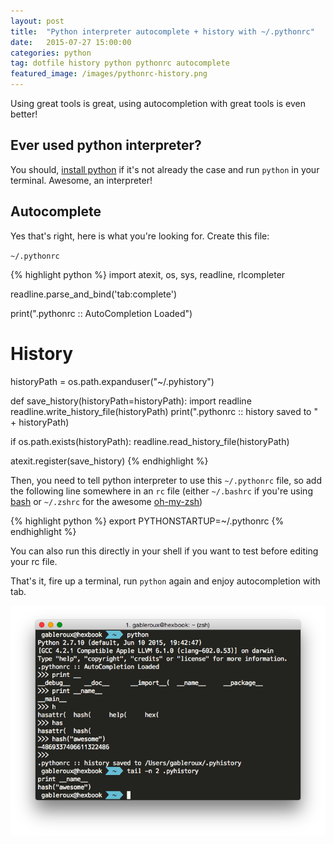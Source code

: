 ```yaml
---
layout: post
title:  "Python interpreter autocomplete + history with ~/.pythonrc"
date:   2015-07-27 15:00:00
categories: python
tag: dotfile history python pythonrc autocomplete
featured_image: /images/pythonrc-history.png
---
```


Using great tools is great, using autocompletion with great tools is even better!

<!-- more -->

## Ever used python interpreter?

You should, [install python][install-python] if it's not already the case and run `python` in your terminal. Awesome, an interpreter!

## Autocomplete

Yes that's right, here is what you're looking for. Create this file:

`~/.pythonrc`

{% highlight python %}
import atexit, os, sys, readline, rlcompleter

readline.parse_and_bind('tab:complete')

print(".pythonrc :: AutoCompletion Loaded")

# History
historyPath = os.path.expanduser("~/.pyhistory")


def save_history(historyPath=historyPath):
    import readline
    readline.write_history_file(historyPath)
    print(".pythonrc :: history saved to " + historyPath)

if os.path.exists(historyPath):
    readline.read_history_file(historyPath)

atexit.register(save_history)
{% endhighlight %}

Then, you need to tell python interpreter to use this `~/.pythonrc` file, so add the following line somewhere in an `rc` file (either `~/.bashrc` if you're using [bash][bash] or `~/.zshrc` for the awesome [oh-my-zsh][oh-my-zsh])

{% highlight python %}
export PYTHONSTARTUP=~/.pythonrc
{% endhighlight %}

You can also run this directly in your shell if you want to test before editing your rc file.

That's it, fire up a terminal, run `python` again and enjoy autocompletion with tab.

![pythonrc terminal example](/images/python-interpreter-autocompletion.png)

[install-python]: https://www.python.org/downloads/
[bash]: https://fr.wikipedia.org/wiki/Bourne-Again_shell
[oh-my-zsh]: https://github.com/robbyrussell/oh-my-zsh